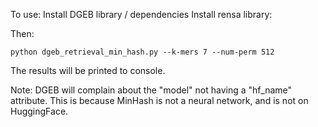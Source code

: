 To use:
Install DGEB library / dependencies
Install rensa library: 

Then:

`python dgeb_retrieval_min_hash.py --k-mers 7 --num-perm 512`

The results will be printed to console.

Note: DGEB will complain about the "model" not having a "hf_name" attribute.  This is because MinHash is not a neural network, and is not on HuggingFace.